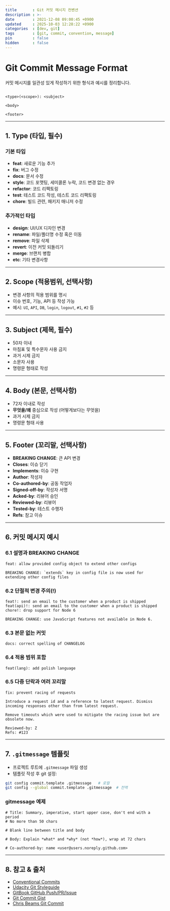 ```yaml
---
title       : Git 커밋 메시지 컨벤션
description : >-
date        : 2021-12-08 09:00:45 +0900
updated     : 2025-10-03 12:28:22 +0900
categories  : [dev, git]
tags        : [git, commit, convention, message]
pin         : false
hidden      : false
---
```


# Git Commit Message Format

커밋 메시지를 일관성 있게 작성하기 위한 형식과 예시를 정리합니다.

```

<type>(<scope>): <subject>

<body>

<footer>
```

---

## 1. Type (타입, 필수)

### 기본 타입

* **feat**: 새로운 기능 추가
* **fix**: 버그 수정
* **docs**: 문서 수정
* **style**: 코드 포맷팅, 세미콜론 누락, 코드 변경 없는 경우
* **refactor**: 코드 리팩토링
* **test**: 테스트 코드 작성, 테스트 코드 리팩토링
* **chore**: 빌드 관련, 패키지 매니저 수정

### 추가적인 타입

* **design**: UI/UX 디자인 변경
* **rename**: 파일/폴더명 수정 혹은 이동
* **remove**: 파일 삭제
* **revert**: 이전 커밋 되돌리기
* **merge**: 브랜치 병합
* **etc**: 기타 변경사항

---

## 2. Scope (적용범위, 선택사항)

* 변경 사항의 적용 범위를 명시
* 이슈 번호, 기능, API 등 작성 가능
* 예시: `UI`, `API`, `DB`, `login`, `logout`, `#1`, `#2` 등

---

## 3. Subject (제목, 필수)

* 50자 이내
* 마침표 및 특수문자 사용 금지
* 과거 시제 금지
* 소문자 사용
* 명령문 형태로 작성

---

## 4. Body (본문, 선택사항)

* 72자 이내로 작성
* **무엇을/왜** 중심으로 작성 (어떻게보다는 무엇을)
* 과거 시제 금지
* 명령문 형태 사용

---

## 5. Footer (꼬리말, 선택사항)

* **BREAKING CHANGE**: 큰 API 변경
* **Closes**: 이슈 닫기
* **Implements**: 이슈 구현
* **Author**: 작성자
* **Co-authored-by**: 공동 작업자
* **Signed-off-by**: 작성자 서명
* **Acked-by**: 리뷰어 승인
* **Reviewed-by**: 리뷰어
* **Tested-by**: 테스트 수행자
* **Refs**: 참고 이슈

---

## 6. 커밋 메시지 예시

### 6.1 설명과 BREAKING CHANGE

```
feat: allow provided config object to extend other configs

BREAKING CHANGE: `extends` key in config file is now used for extending other config files
```

### 6.2 단절적 변경 주의(!)

```
feat!: send an email to the customer when a product is shipped
feat(api)!: send an email to the customer when a product is shipped
chore!: drop support for Node 6

BREAKING CHANGE: use JavaScript features not available in Node 6.
```

### 6.3 본문 없는 커밋

```
docs: correct spelling of CHANGELOG
```

### 6.4 적용 범위 포함

```
feat(lang): add polish language
```

### 6.5 다중 단락과 여러 꼬리말

```
fix: prevent racing of requests

Introduce a request id and a reference to latest request. Dismiss
incoming responses other than from latest request.

Remove timeouts which were used to mitigate the racing issue but are
obsolete now.

Reviewed-by: Z
Refs: #123
```

---

## 7. `.gitmessage` 템플릿

* 프로젝트 루트에 `.gitmessage` 파일 생성
* 템플릿 작성 후 git 설정:

```sh
git config commit.template .gitmessage   # 로컬
git config --global commit.template .gitmessage  # 전역
```

### gitmessage 예제

```
# Title: Summary, imperative, start upper case, don't end with a period
# No more than 50 chars

# Blank line between title and body

# Body: Explain *what* and *why* (not *how*), wrap at 72 chars

# Co-authored-by: name <user@users.noreply.github.com>
```

---

## 8. 참고 & 출처

* [Conventional Commits](https://www.conventionalcommits.org/)
* [Udacity Git Styleguide](https://udacity.github.io/git-styleguide/)
* [GitBook GitHub Push/PR/Issue](https://www.lesstif.com/gitbook/github-push-pr-pull-request-issue-129008869.html)
* [Git Commit Gist](https://gist.github.com/lisawolderiksen/a7b99d94c92c6671181611be1641c733)
* [Chris Beams Git Commit](https://cbea.ms/git-commit/)

```




